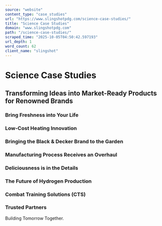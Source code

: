 ```yaml
---
source: "website"
content_type: "case_studies"
url: "https://www.slingshotpdg.com/science-case-studies/"
title: "Science Case Studies"
domain: "www.slingshotpdg.com"
path: "/science-case-studies/"
scraped_time: "2025-10-05T04:50:42.597193"
url_depth: 1
word_count: 62
client_name: "slingshot"
---
```


# Science Case Studies

## Transforming Ideas into Market-Ready Products for Renowned Brands

### Bring Freshness into Your Life

### Low-Cost Heating Innovation

### Bringing the Black & Decker Brand to the Garden

### Manufacturing Process Receives an Overhaul

### Deliciousness is in the Details

### The Future of Hydrogen Production

### Combat Training Solutions (CTS)

### Trusted Partners

Building Tomorrow Together.